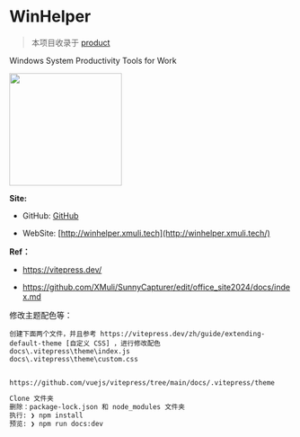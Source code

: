 
# WinHelper

> 本项目收录于 [product](https://product.xmuli.tech)

Windows System Productivity Tools for Work

[<img src="https://get.microsoft.com/images/zh-cn%20dark.svg" width="200"/>](https://apps.microsoft.com/detail/9nxcr474hjvq?mode=direct)



**Site:**

- GitHub: [GitHub](https://github.com/XMuli/WinHelper/releases)

- WebSite: [http://winhelper.xmuli.tech](http://winhelper.xmuli.tech/)





**Ref：**

- https://vitepress.dev/

- https://github.com/XMuli/SunnyCapturer/edit/office_site2024/docs/index.md



修改主题配色等：

```
创建下面两个文件，并且参考 https://vitepress.dev/zh/guide/extending-default-theme [自定义 CSS] ，进行修改配色
docs\.vitepress\theme\index.js
docs\.vitepress\theme\custom.css


https://github.com/vuejs/vitepress/tree/main/docs/.vitepress/theme
```



```bash
Clone 文件夹
删除：package-lock.json 和 node_modules 文件夹
执行: ❯ npm install           
预览: ❯ npm run docs:dev
```

